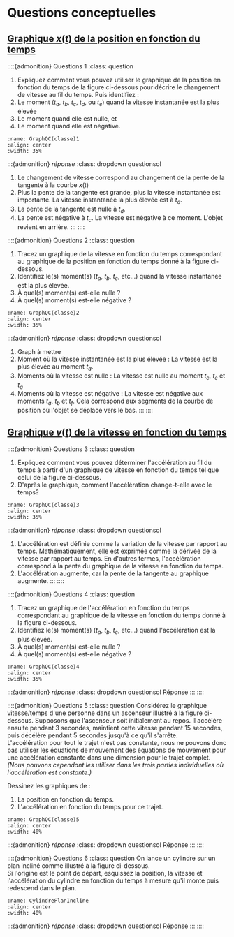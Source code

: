 # Questions conceptuelles
## [Graphique $x(t)$ de la position en fonction du temps](chap:GraphX)

::::{admonition} Questions 1
:class: question
1. Expliquez comment vous pouvez utiliser le graphique de la position en fonction du temps de la figure ci-dessous pour décrire le changement de vitesse au fil du temps.
Puis identifiez :
2. Le moment ($t_{a}$, $t_{b}$, $t_{c}$, $t_{d}$, ou $t_{e}$) quand la vitesse instantanée est la plus élevée
3. Le moment quand elle est nulle, et
4. Le moment quand elle est négative.
```{figure} figures/GraphQC(classe)1.jpg
:name: GraphQC(classe)1
:align: center
:width: 35%
```
:::{admonition} *réponse*
:class: dropdown questionsol
1. Le changement de vitesse correspond au changement de la pente de la tangente à la courbe $x(t)$
2. Plus la pente de la tangente est grande, plus la vitesse instantanée est importante. La vitesse instantanée la plus élevée est à $t_{a}$.
3. La pente de la tangente est nulle à $t_{d}$.
4. La pente est négative à $t_{c}$. La vitesse est négative à ce moment. L'objet revient en arrière.
:::
::::

::::{admonition} Questions 2
:class: question
1. Tracez un graphique de la vitesse en fonction du temps correspondant au graphique de la position en fonction du temps donné à la figure ci-dessous.
2. Identifiez le(s) moment(s) ($t_{a}$, $t_{b}$, $t_{c}$, etc$\ldots$) quand la vitesse instantanée est la plus élevée.
3. À quel(s) moment(s) est-elle nulle ?
4. À quel(s) moment(s) est-elle négative ?
```{figure} figures/GraphQC(classe)2.jpg
:name: GraphQC(classe)2
:align: center
:width: 35%
```
:::{admonition} *réponse*
:class: dropdown questionsol
1. Graph à mettre
2. Moment où la vitesse instantanée est la plus élevée : La vitesse est la plus élevée au moment $t_{d}$.
3. Moments où la vitesse est nulle : La vitesse est nulle au moment $t_{c}$, $t_{e}$ et $t_{g}$
4. Moments où la vitesse est négative : La vitesse est négative aux moments $t_{a}$, $t_{b}$ et $t_{f}$. Cela correspond aux segments de la courbe de position où l'objet se déplace vers le bas.
:::
::::

## [Graphique $v(t)$ de la vitesse en fonction du temps](chap:GraphV)
::::{admonition} Questions 3
:class: question
1. Expliquez comment vous pouvez déterminer l'accélération au fil du temps à partir d'un graphique de vitesse en fonction du temps tel que celui de la figure ci-dessous.
2. D'après le graphique, comment l'accélération change-t-elle avec le temps?
```{figure} figures/GraphQC(classe)3.jpg
:name: GraphQC(classe)3
:align: center
:width: 35%
```
:::{admonition} *réponse*
:class: dropdown questionsol
1. L'accélération est définie comme la variation de la vitesse par rapport au temps. Mathématiquement, elle est exprimée comme la dérivée de la vitesse par rapport au temps. En d'autres termes, l'accélération correspond à la pente du graphique de la vitesse en fonction du temps.
2. L'accélération augmente, car la pente de la tangente au graphique augmente.
:::
::::

::::{admonition} Questions 4
:class: question
1. Tracez un graphique de l'accélération en fonction du temps correspondant au graphique de la vitesse en fonction du temps donné à la figure ci-dessous.
2. Identifiez le(s) moment(s) ($t_{a}$, $t_{b}$, $t_{c}$, etc$\ldots$) quand l'accélération est la plus élevée.
3. À quel(s) moment(s) est-elle nulle ?
4. À quel(s) moment(s) est-elle négative ?
```{figure} figures/GraphQC(classe)4.jpg
:name: GraphQC(classe)4
:align: center
:width: 35%
```
:::{admonition} *réponse*
:class: dropdown questionsol
Réponse
:::
::::

::::{admonition} Questions 5
:class: question
Considérez le graphique vitesse/temps d'une personne dans un ascenseur illustré à la figure ci-dessous. Supposons que l'ascenseur soit initialement au repos. Il accélère ensuite pendant $3$ secondes, maintient cette vitesse pendant $15$ secondes, puis décélère pendant $5$ secondes jusqu'à ce qu'il s'arrête.\
L'accélération pour tout le trajet n'est pas constante, nous ne pouvons donc pas utiliser les équations de mouvement des équations de mouvement pour une accélération constante dans une dimension pour le trajet complet. *(Nous pouvons cependant les utiliser dans les trois parties individuelles où l'accélération est constante.)*

Dessinez les graphiques de :
1. La position en fonction du temps.
2. L'accélération en fonction du temps pour ce trajet.
```{figure} figures/GraphQC(classe)5.jpg
:name: GraphQC(classe)5
:align: center
:width: 40%
```
:::{admonition} *réponse*
:class: dropdown questionsol
Réponse
:::
::::

::::{admonition} Questions 6
:class: question
On lance un cylindre sur un plan incliné comme illustré à la figure ci-dessous.\
Si l'origine est le point de départ, esquissez la position, la vitesse et l'accélération du cylindre en fonction du temps à mesure qu'il monte puis redescend dans le plan.
```{figure} figures/CylindrePlanIncline.jpg
:name: CylindrePlanIncline
:align: center
:width: 40%
```
:::{admonition} *réponse*
:class: dropdown questionsol
Réponse
:::
::::